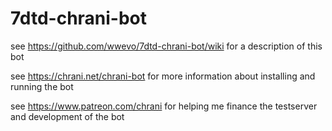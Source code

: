 # 7dtd-chrani-bot
see https://github.com/wwevo/7dtd-chrani-bot/wiki for a description of this bot

see https://chrani.net/chrani-bot for more information about installing and running the bot
 
see https://www.patreon.com/chrani for helping me finance the testserver and development of the bot